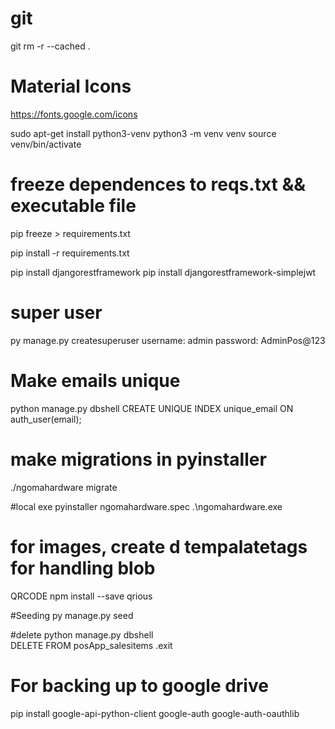 # git
git rm -r --cached .


# Material Icons
https://fonts.google.com/icons

sudo apt-get install python3-venv
python3 -m venv venv
source venv/bin/activate


# freeze dependences to reqs.txt  && executable file
pip freeze > requirements.txt

pip install -r requirements.txt

pip install djangorestframework
pip install djangorestframework-simplejwt

# super user
py manage.py createsuperuser
username: admin
password: AdminPos@123

# Make emails unique
python manage.py dbshell
CREATE UNIQUE INDEX unique_email ON auth_user(email);

# make migrations in pyinstaller
./ngomahardware migrate

#local exe
pyinstaller ngomahardware.spec
.\ngomahardware.exe

# for images, create d tempalatetags for handling blob

QRCODE
npm install --save qrious

#Seeding
py manage.py seed

#delete
python manage.py dbshell  
DELETE FROM posApp_salesitems
.exit

# For backing up to google drive
pip install google-api-python-client google-auth google-auth-oauthlib
